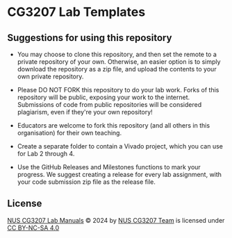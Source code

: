 # CG3207 Lab Templates

## Suggestions for using this repository

* You may choose to clone this repository, and then set the remote to a private repository of your own. Otherwise, an easier option is to simply download the repository as a zip file, and upload the contents to your own private repository.

* Please DO NOT FORK this repository to do your lab work. Forks of this repository will be public, exposing your work to the internet. Submissions of code from public repositories will be considered plagiarism, even if they're your own repository!

* Educators are welcome to fork this repository (and all others in this organisation) for their own teaching.

* Create a separate folder to contain a Vivado project, which you can use for Lab 2 through 4. 

* Use the GitHub Releases and Milestones functions to mark your progress. We suggest creating a release for every lab assignment, with your code submission zip file as the release file. 

## License 

 [NUS CG3207 Lab Manuals](https://github.com/nus-cg3207/lab-manuals) © 2024 by [NUS CG3207 Team](https://github.com/nus-cg3207) is licensed under [CC BY-NC-SA 4.0](https://creativecommons.org/licenses/by-nc-sa/4.0/?ref=chooser-v1)  
